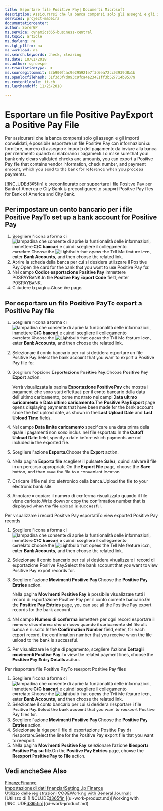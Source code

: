 ```yaml
---
title: Esportare file Positive Pay| Documenti Microsoft
description: Assicurarsi che la banca compensi solo gli assegni e gli importi convalidati tramite l'esportazione di file Positive Pay che contengano informazioni sul fornitore e pagamento.
services: project-madeira
documentationcenter: 
author: SorenGP
ms.service: dynamics365-business-central
ms.topic: article
ms.devlang: na
ms.tgt_pltfrm: na
ms.workload: na
ms.search.keywords: check, clearing
ms.date: 10/01/2018
ms.author: sgroespe
ms.translationtype: HT
ms.sourcegitcommit: 33b900f1ac9e295921e7f3d6ea72cc93939d8a1b
ms.openlocfilehash: 61f3d3fcd093c9fca4e23481ff3b527714b85379
ms.contentlocale: it-ch
ms.lasthandoff: 11/26/2018

---
```

# <a name="export-a-positive-pay-file"></a><span data-ttu-id="dae1d-103">Esportare un file Positive Pay</span><span class="sxs-lookup"><span data-stu-id="dae1d-103">Export a Positive Pay File</span></span>
<span data-ttu-id="dae1d-104">Per assicurarsi che la banca compensi solo gli assegni e gli importi convalidati, è possibile esportare un file Positive Pay con informazioni su fornitore, numero di assegno e importo del pagamento da inviare alla banca per riferimento quando si elaborano i pagamenti.</span><span class="sxs-lookup"><span data-stu-id="dae1d-104">To make sure that your bank only clears validated checks and amounts, you can export a Positive Pay file that contains vendor information, check number, and payment amount, which you send to the bank for reference when you process payments.</span></span>

[!INCLUDE[d365fin](includes/d365fin_md.md)] <span data-ttu-id="dae1d-105">è preconfigurato per supportare i file Positive Pay per Bank of America e City Bank.</span><span class="sxs-lookup"><span data-stu-id="dae1d-105">is preconfigured to support Positive Pay files for Bank of America and City Bank.</span></span>

## <a name="to-set-up-a-bank-account-for-positive-pay"></a><span data-ttu-id="dae1d-106">Per impostare un conto bancario per i file Positive Pay</span><span class="sxs-lookup"><span data-stu-id="dae1d-106">To set up a bank account for Positive Pay</span></span>
1. <span data-ttu-id="dae1d-107">Scegliere l'icona a forma di ![lampadina che consente di aprire la funzionalità delle informazioni](media/ui-search/search_small.png "Informazioni sull'operazione che si desidera eseguire"), immettere **C/C bancari** e quindi scegliere il collegamento correlato.</span><span class="sxs-lookup"><span data-stu-id="dae1d-107">Choose the ![Lightbulb that opens the Tell Me feature](media/ui-search/search_small.png "Tell me what you want to do") icon, enter **Bank Accounts**, and then choose the related link.</span></span>
2. <span data-ttu-id="dae1d-108">Aprire la scheda della banca per cui si desidera utilizzare il Positive Pay.</span><span class="sxs-lookup"><span data-stu-id="dae1d-108">Open the card for the bank that you want to use Positive Pay for.</span></span>
3. <span data-ttu-id="dae1d-109">Nel campo **Codice esportazione Positive Pay** immettere POSPAYBANK.</span><span class="sxs-lookup"><span data-stu-id="dae1d-109">In the **Positive Pay Export Code** field, enter POSPAYBANK.</span></span>
4. <span data-ttu-id="dae1d-110">Chiudere la pagina.</span><span class="sxs-lookup"><span data-stu-id="dae1d-110">Close the page.</span></span>

## <a name="to-export-a-positive-pay-file"></a><span data-ttu-id="dae1d-111">Per esportare un file Positive Pay</span><span class="sxs-lookup"><span data-stu-id="dae1d-111">To export a Positive Pay file</span></span>
1. <span data-ttu-id="dae1d-112">Scegliere l'icona a forma di ![lampadina che consente di aprire la funzionalità delle informazioni](media/ui-search/search_small.png "Informazioni sull'operazione che si desidera eseguire"), immettere **C/C bancari** e quindi scegliere il collegamento correlato.</span><span class="sxs-lookup"><span data-stu-id="dae1d-112">Choose the ![Lightbulb that opens the Tell Me feature](media/ui-search/search_small.png "Tell me what you want to do") icon, enter **Bank Accounts**, and then choose the related link.</span></span>
2. <span data-ttu-id="dae1d-113">Selezionare il conto bancario per cui si desidera esportare un file Positive Pay.</span><span class="sxs-lookup"><span data-stu-id="dae1d-113">Select the bank account that you want to export a Positive Pay file for.</span></span>
3. <span data-ttu-id="dae1d-114">Scegliere l'opzione **Esportazione Positive Pay**.</span><span class="sxs-lookup"><span data-stu-id="dae1d-114">Choose **Positive Pay Export** action.</span></span>

    <span data-ttu-id="dae1d-115">Verrà visualizzata la pagina **Esportazione Positive Pay** che mostra i pagamenti che sono stati effettuati per il conto bancario dalla data dell'ultimo caricamento, come mostrato nei campi **Data ultimo caricamento** e **Data ultimo caricamento**.</span><span class="sxs-lookup"><span data-stu-id="dae1d-115">The **Positive Pay Export** page opens displaying payments that have been made for the bank account since the last upload date, as shown in the **Last Upload Date** and **Last Upload Time** fields.</span></span>
4. <span data-ttu-id="dae1d-116">Nel campo **Data limite caricamento** specificare una data prima della quale i pagamenti non sono inclusi nel file esportato.</span><span class="sxs-lookup"><span data-stu-id="dae1d-116">In the **Cutoff Upload Date** field, specify a date before which payments are not included in the exported file.</span></span>
5. <span data-ttu-id="dae1d-117">Scegliere l'azione **Esporta**.</span><span class="sxs-lookup"><span data-stu-id="dae1d-117">Choose the **Export** action.</span></span>
6. <span data-ttu-id="dae1d-118">Nella pagina **Esporta file** scegliere il pulsante **Salva**, quindi salvare il file in un percorso appropriato.</span><span class="sxs-lookup"><span data-stu-id="dae1d-118">On the **Export File** page, choose the **Save** button, and then save the file to a convenient location.</span></span>
7. <span data-ttu-id="dae1d-119">Caricare il file nel sito elettronico della banca.</span><span class="sxs-lookup"><span data-stu-id="dae1d-119">Upload the file to your electronic bank site.</span></span>
8. <span data-ttu-id="dae1d-120">Annotare o copiare il numero di conferma visualizzato quando il file viene caricato.</span><span class="sxs-lookup"><span data-stu-id="dae1d-120">Write down or copy the confirmation number that is displayed when the file upload is successful.</span></span>

<span data-ttu-id="dae1d-121">Per visualizzare i record Positive Pay esportati</span><span class="sxs-lookup"><span data-stu-id="dae1d-121">To view exported Positive Pay records</span></span>

1. <span data-ttu-id="dae1d-122">Scegliere l'icona a forma di ![lampadina che consente di aprire la funzionalità delle informazioni](media/ui-search/search_small.png "Informazioni sull'operazione che si desidera eseguire"), immettere **C/C bancari** e quindi scegliere il collegamento correlato.</span><span class="sxs-lookup"><span data-stu-id="dae1d-122">Choose the ![Lightbulb that opens the Tell Me feature](media/ui-search/search_small.png "Tell me what you want to do") icon, enter **Bank Accounts**, and then choose the related link.</span></span>
2. <span data-ttu-id="dae1d-123">Selezionare il conto bancario per cui si desidera visualizzare i record di esportazione Positive Pay.</span><span class="sxs-lookup"><span data-stu-id="dae1d-123">Select the bank account that you want to view Positive Pay export records for.</span></span>
3. <span data-ttu-id="dae1d-124">Scegliere l'azione **Movimenti Positive Pay**.</span><span class="sxs-lookup"><span data-stu-id="dae1d-124">Choose the **Positive Pay Entries** action.</span></span>

    <span data-ttu-id="dae1d-125">Nella pagina **Movimenti Positive Pay** è possibile visualizzare tutti i record di esportazione Positive Pay per il conto corrente bancario.</span><span class="sxs-lookup"><span data-stu-id="dae1d-125">On the **Positive Pay Entries** page, you can see all the Positive Pay export records for the bank account.</span></span>
4. <span data-ttu-id="dae1d-126">Nel campo **Numero di conferma** immettere per ogni record esportare il numero di conferma che si riceve quando il caricamento del file alla banca è riuscito.</span><span class="sxs-lookup"><span data-stu-id="dae1d-126">In the **Confirmation Number** field, enter, for each export record, the confirmation number that you receive when the file upload to the bank is successful.</span></span>
5. <span data-ttu-id="dae1d-127">Per visualizzare le righe di pagamento, scegliere l'azione **Dettagli movimenti Positive Pay**.</span><span class="sxs-lookup"><span data-stu-id="dae1d-127">To view the related payment lines, choose the **Positive Pay Entry Details** action.</span></span>

<span data-ttu-id="dae1d-128">Per riesportare file Positive Pay</span><span class="sxs-lookup"><span data-stu-id="dae1d-128">To reexport Positive Pay files</span></span>

1. <span data-ttu-id="dae1d-129">Scegliere l'icona a forma di ![lampadina che consente di aprire la funzionalità delle informazioni](media/ui-search/search_small.png "Informazioni sull'operazione che si desidera eseguire"), immettere **C/C bancari** e quindi scegliere il collegamento correlato.</span><span class="sxs-lookup"><span data-stu-id="dae1d-129">Choose the ![Lightbulb that opens the Tell Me feature](media/ui-search/search_small.png "Tell me what you want to do") icon, enter **Bank Accounts**, and then choose the related link.</span></span>
2. <span data-ttu-id="dae1d-130">Selezionare il conto bancario per cui si desidera riesportare i file Positive Pay.</span><span class="sxs-lookup"><span data-stu-id="dae1d-130">Select the bank account that you want to reexport Positive Pay files for.</span></span>
3. <span data-ttu-id="dae1d-131">Scegliere l'azione **Movimenti Positive Pay**.</span><span class="sxs-lookup"><span data-stu-id="dae1d-131">Choose the **Positive Pay Entries** action.</span></span>
4. <span data-ttu-id="dae1d-132">Selezionare la riga per il file di esportazione Positive Pay da riesportare.</span><span class="sxs-lookup"><span data-stu-id="dae1d-132">Select the line for the Positive Pay export file that you want to reexport.</span></span>
5. <span data-ttu-id="dae1d-133">Nella pagina **Movimenti Positive Pay** selezionare l'azione **Riesporta Positive Pay su file**.</span><span class="sxs-lookup"><span data-stu-id="dae1d-133">On the **Positive Pay Entries** page, choose the **Reexport Positive Pay to File** action.</span></span>

## <a name="see-also"></a><span data-ttu-id="dae1d-134">Vedi anche</span><span class="sxs-lookup"><span data-stu-id="dae1d-134">See Also</span></span>
[<span data-ttu-id="dae1d-135">Finanze</span><span class="sxs-lookup"><span data-stu-id="dae1d-135">Finance</span></span>](finance.md)  
[<span data-ttu-id="dae1d-136">Impostazione di dati finanziari</span><span class="sxs-lookup"><span data-stu-id="dae1d-136">Setting Up Finance</span></span>](finance-setup-finance.md)  
[<span data-ttu-id="dae1d-137">Utilizzo delle registrazioni COGE</span><span class="sxs-lookup"><span data-stu-id="dae1d-137">Working with General Journals</span></span>](ui-work-general-journals.md)  
<span data-ttu-id="dae1d-138">[Utilizzo di [!INCLUDE[d365fin](includes/d365fin_md.md)]](ui-work-product.md)</span><span class="sxs-lookup"><span data-stu-id="dae1d-138">[Working with [!INCLUDE[d365fin](includes/d365fin_md.md)]](ui-work-product.md)</span></span>

